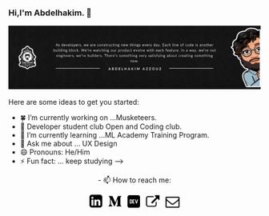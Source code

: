 ### Hi,I'm Abdelhakim. 👋
<img src="https://github.com/HowkMii/Howkmii/blob/master/howkmiz.png">


Here are some ideas to get you started:

- 🍀 I’m currently working on ...Musketeers.
- 💪 Developer student club Open and  Coding club.
- 🌱 I’m currently learning ...ML Academy Training Program.
- 💬 Ask me about ... UX Design 
- 😄 Pronouns: He/Him
- ⚡ Fun fact: ... keep studying
-->

<p align="center">
  - 📫 How to reach me:
</p>
<p align='center'>
<a href="https://www.linkedin.com/in/howkmii/"><img height="26" src="https://github.com/HowkMii/Howkmii/blob/master/linkedin.png"></a>&nbsp;&nbsp;
<a href="https://medium.com/@HowkMii"><img height="26" src="https://github.com/HowkMii/Howkmii/blob/master/medio.png" alt=""></a>&nbsp;&nbsp;
<a href="https://dev.to/howkmii"><img height="25" src="https://github.com/HowkMii/Howkmii/blob/master/dev.png" alt=""></a>&nbsp;&nbsp;
<a href="https://howkmii.netlify.app//"><img height="27" src="https://github.com/HowkMii/Howkmii/blob/master/external.png" alt=""></a>&nbsp;&nbsp;
<a href="https://github.com/HowkMii/email/blob/main/README.md"><img height="22" src="https://github.com/HowkMii/Howkmii/blob/master/mail.png" alt=""></a>
</p>
